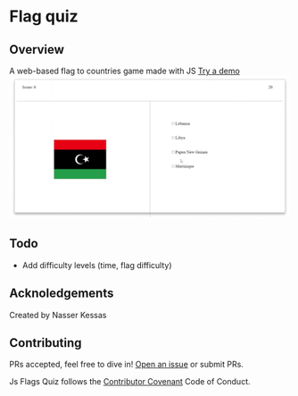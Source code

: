 # Flag quiz

## Overview

A web-based flag to countries game made with JS
[Try a demo](https://flag-quiz-nk.netlify.app/)
![Flag-quiz](./docs/flag%20quiz.gif)

## Todo
- Add difficulty levels (time, flag difficulty)

## Acknoledgements
Created by Nasser Kessas

## Contributing
PRs accepted, feel free to dive in! [Open an issue](https://github.com/nasserkessas/js-flags-quiz/issues/new) or submit PRs.

Js Flags Quiz follows the [Contributor Covenant](http://contributor-covenant.org/version/1/3/0/) Code of Conduct.